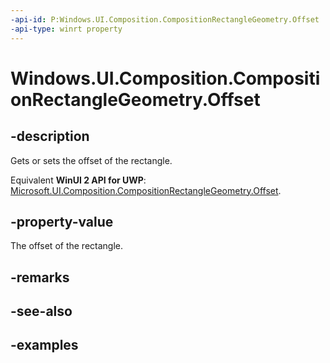 ```yaml
---
-api-id: P:Windows.UI.Composition.CompositionRectangleGeometry.Offset
-api-type: winrt property
---
```


<!-- Property syntax.
public Vector2 Offset { get;  set; }
-->

# Windows.UI.Composition.CompositionRectangleGeometry.Offset

## -description

Gets or sets the offset of the rectangle.

Equivalent **WinUI 2 API for UWP**: [Microsoft.UI.Composition.CompositionRectangleGeometry.Offset](/windows/winui/api/microsoft.ui.composition.compositionrectanglegeometry.offset).

## -property-value

The offset of the rectangle.


## -remarks

## -see-also

## -examples

